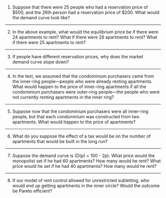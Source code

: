 
1. Suppose that there were 25 people who had a reservation price of \$500, and the 26th person had a reservation price of \$200. What would the demand curve look like?
---
2. In the above example, what would the equilibrium price be if there were 24 apartments to rent? What if there were 26 apartments to rent? What if there were 25 apartments to rent?
---
3. If people have different reservation prices, why does the market demand curve slope down?
---
4. In the text, we assumed that the condominium purchasers came from the inner-ring people—people who were already renting apartments. What would happen to the price of inner-ring apartments if all the condominium purchasers were outer-ring people—the people who were not currently renting apartments in the inner ring?
---
5. Suppose now that the condominium purchasers were all inner-ring people, but that each condominium was constructed from two apartments. What would happen to the price of apartments?
---
6. What do you suppose the effect of a tax would be on the number of apartments that would be built in the long run?
---
7. Suppose the demand curve is \(D(p) = 100 - 2p\). What price would the monopolist set if he had 60 apartments? How many would he rent? What price would he set if he had 40 apartments? How many would he rent?
---
8. If our model of rent control allowed for unrestricted subletting, who would end up getting apartments in the inner circle? Would the outcome be Pareto efficient?

